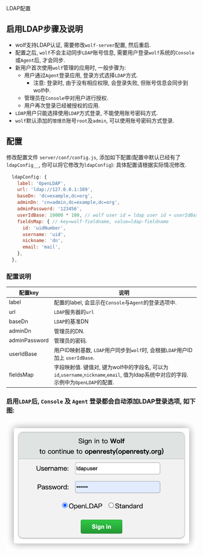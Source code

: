 
LDAP配置

## 启用LDAP步骤及说明

* wolf支持LDAP认证, 需要修改`wolf-server`配置, 然后重启.
* 配置之后, `wolf`不会主动同步`LDAP`账号信息, 需要用户登录`wolf`系统的`Console`或`Agent`后, 才会同步.
* 新用户首次使用`wolf`管理的应用时, 一般步骤为:
  * 用户通过`Agent`登录应用, 登录方式选择`LDAP`方式.
    * 注意: 登录时, 由于没有相应权限, 会登录失败, 但账号信息会同步到wolf中.
  * 管理员在`Console`中对用户进行授权.
  * 用户再次登录已经被授权的应用.
* `LDAP`用户只能选择使用`LDAP`方式登录, 不能使用账号密码方式.
* `wolf`默认添加的`管理员`账号`root`及`admin`, 可以使用账号密码方式登录.


## 配置

修改配置文件 `server/conf/config.js`, 添加如下配置(配置中默认已经有了`ldapConfig__`, 你可以将它修改为`ldapConfig`):
具体配置请根据实际情况修改.

```js
  ldapConfig: {
    label: 'OpenLDAP',
    url: 'ldap://127.0.0.1:389',
    baseDn: 'dc=example,dc=org',
    adminDn: 'cn=admin,dc=example,dc=org',
    adminPassword: '123456',
    userIdBase: 10000 * 100, // wolf user id = ldap user id + userIdBase
    fieldsMap: { // key=wolf-fieldname, value=ldap-fieldname
      id: 'uidNumber',
      username: 'uid',
      nickname: 'dn',
      email: 'mail',
    },
  },
```

### 配置说明

配置key | 说明
-------| -------
label | 配置的label, 会显示在`Console`与`Agent`的登录选项中.
url | `LDAP`服务器的`url`
baseDn | `LDAP`的基准DN
adminDn | 管理员的DN.
adminPassword | 管理员的密码.
userIdBase | 用户ID映射基数, `LDAP`用户同步到`wolf`时, 会根据`LDAP`用户ID加上 `userIdBase`.
fieldsMap | 字段映射值. 键值对, 键为wolf中的字段名, 可以为`id`,`username`,`nickname`,`email`, 值为ldap系统中对应的字段. 示例中为`OpenLDAP`的配置.

### 启用`LDAP`后, `Console` 及 `Agent` 登录都会自动添加LDAP登录选项, 如下图:

 ![客户端登陆](./imgs/screenshot/client/login.png)

